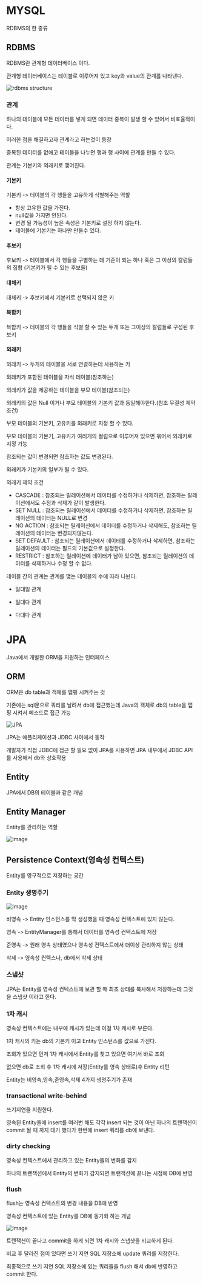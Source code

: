 # MYSQL 

RDBMS의 한 종류

## RDBMS

RDBMS란 관계형 데이터베이스 이다.

관계형 데이터베이스는 테이블로 이루어져 있고 key와 value의 관계를 나타낸다.

![rdbms structure](http://www.tcpschool.com/lectures/img_mysql_table.png)

### 관계 

하나의 테이블에 모든 데이터를 넣게 되면 데이터 중복이 발생 할 수 있어서 비효율적이다.

이러한 점을 해결하고자 관계라고 하는것이 등장

중복된 데이터를 없애고 테이블을 나누면 행과 행 사이에 관계를 만들 수 있다.

관계는 기본키와 외래키로 맺어진다.

#### 기본키

기본키 -> 테이블의 각 행들을 고유하게 식별해주는 역할

- 항상 고유한 값을 가진다.
- null값을 가지면 안된다.
- 변경 될 가능성이 높은 속성은 기본키로 설정 하지 않는다.
- 테이블에 기본키는 하나만 만들수 있다.

#### 후보키

후보키 -> 테이블에서 각 행들을 구별하는 데 기준이 되는 하나 혹은 그 이상의 칼럼들의 집합 (기본키가 될 수 있는 후보들)

#### 대체키

대체키 -> 후보키에서 기본키로 선택되지 않은 키

#### 복합키

복합키 -> 테이블의 각 행들을 식별 할 수 있는 두개 또는 그이상의 칼럼들로 구성된 후보키

#### 외래키

외래키 -> 두개의 테이블을 서로 연결하는데 사용하는 키

외래키가 포함된 테이블을 자식 테이블(참조하는)

외래키가 값을 제공하는 테이블을 부모 테이블(참조되는)

외래키의 값은 Null 이거나 부모 테이블의 기본키 값과 동일해야한다.(참조 무결성 제약조건)

부모 테이블의 기본키, 고유키를 외래키로 지정 할 수 있다.

부모 테이블의 기본기, 고유키가 여러개의 컬럼으로 이루어져 있으면 묶어서 외래키로 지정 가능

참조되는 값이 변경되면 참조하는 값도 변경된다.

외래키가 기본키의 일부가 될 수 있다.

외래키 제약 조건

- CASCADE : 참조되는 릴레이션에서 데이터를 수정하거나 삭제하면, 참조하는 릴레이션에서도 수정과 삭제가 같이 발생한다.
- SET NULL : 참조되는 릴레이션에서 데이터를 수정하거나 삭제하면, 참조하는 릴레이션의 데이터는 NULL로 변경
- NO ACTION : 참조되는 릴레이션에서 데이터를 수정하거나 삭제해도, 참조하는 릴레이션의 데이터는 변경되지않는다. 
- SET DEFAULT : 참조되는 릴레이션에서 데이터를 수정하거나 삭제하면, 참조하는 릴레이션의 데이터는 필드의 기본값으로 설정한다.
- RESTRICT : 참조하는 릴레이션에 데이터가 남아 있으면, 참조되는 릴레이션의 데이터를 삭제하거나 수정 할 수 없다.

테이블 간의 관계는 관계를 맺는 테이블의 수에 따라 나뉜다.

- 일대일 관계

- 일대다 관계

- 다대다 관계

# JPA

Java에서 개발한 ORM을 지원하는 인터페이스

## ORM

ORM은 db table과 객체를 맵핑 시켜주는 것

기존에는 sql문으로 쿼리를 날려서 db에 접근했는데 Java의 객체로 db의 table을 맵핑 시켜서 메소드로 접근 가능

![JPA](https://media.vlpt.us/images/ovan/post/0aeaac3c-3071-436b-9d42-779385831da2/spring-data-jpa.png)

JPA는 애플리케이션과 JDBC 사이에서 동작

개발자가 직접 JDBC에 접근 할 필요 없이 JPA를 사용하면 JPA 내부에서 JDBC API를 사용해서 db와 상호작용

## Entity

JPA에서 DB의 테이블과 같은 개념

## Entity Manager

Entity를 관리하는 역할

![image](https://user-images.githubusercontent.com/31639082/153523730-697bbf73-4331-4673-9db0-511e2d1302de.png)


## Persistence Context(영속성 컨텍스트)

Entity를 영구적으로 저장하는 공간

### Entity 생명주기

![image](https://user-images.githubusercontent.com/31639082/153524261-e9a74f25-bd4f-4782-a6f2-3fd68be2fe7b.png)

비영속 -> Entity 인스턴스를 막 생성했을 때 영속성 컨텍스트에 있지 않는다.

영속 -> EntityManager를 통해서 데이터를 영속성 컨텍스트에 저장

준영속 -> 원래 영속 상태였으나 영속성 컨텍스트에서 더이상 관리하지 않는 상태

삭제 -> 영속성 컨텍스나, db에서 삭제 상태

### 스냅샷

JPA는 Entity를 영속성 컨텍스트에 보관 할 때 최초 상태를 복사해서 저장하는데 그것을 스냅샷 이라고 한다.

### 1차 캐시

영속성 컨텍스트에는 내부에 캐시가 있는데 이걸 1차 캐시로 부른다.

1차 캐시의 키는 db의 기본키 이고 Entity 인스턴스를 값으로 가진다.

조회가 있으면 먼저 1차 캐시에서 Entity를 찾고 있으면 여기서 바로 조회

없으면 db로 조회 후 1차 캐시에 저장(Entity를 영속 상태로)후 Entity 리턴

Entity는 비영속,영속,준영속,삭제 4가지 생명주기가 존재

### transactional write-behind

쓰기지연을 지원한다. 

영속된 Entity들에 insert를 여러번 해도 각각 insert 되는 것이 아닌 하나의 트랜잭션이 commit 될 때 까지 대기 했다가 한번에 insert 쿼리를 db에 보낸다.

### dirty checking

영속성 컨텍스트에서 관리하고 있는 Entity들의 변화를 감지

하나의 트랜잭션에서 Entity의 변화가 감지되면 트랜잭션에 끝나는 시점에 DB에 반영

### flush

flush는 영속성 컨텍스트의 변경 내용을 DB에 반영

영속성 컨텍스트에 있는 Entity를 DB에 동기화 하는 개념

![image](https://user-images.githubusercontent.com/31639082/153523680-6c6aadd5-b476-4165-af1d-39df5932701c.png)

트랜잭션이 끝나고 commit을 하게 되면 1차 캐시와 스냅샷을 비교하게 된다.

비교 후 달라진 점이 있다면 쓰기 지연 SQL 저장소에 update 쿼리를 저장한다.

최종적으로 쓰기 지연 SQL 저장소에 있는 쿼리들을 flush 해서 db에 반영하고 commit 한다.
